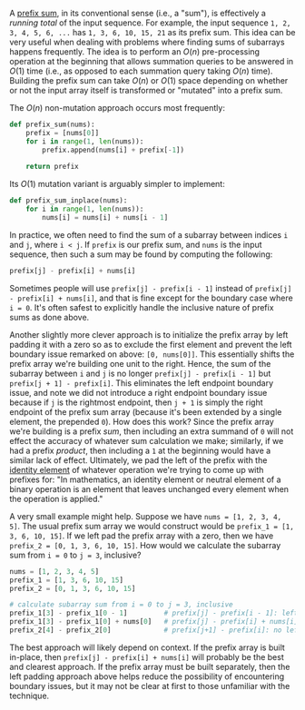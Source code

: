 A [prefix sum](https://en.wikipedia.org/wiki/Prefix_sum), in its conventional sense (i.e., a "sum"), is effectively a *running total* of the input sequence. For example, the input sequence `1, 2, 3, 4, 5, 6, ...` has `1, 3, 6, 10, 15, 21` as its prefix sum. This idea can be very useful when dealing with problems where finding sums of subarrays happens frequently. The idea is to perform an $O(n)$ pre-processing operation at the beginning that allows summation queries to be answered in $O(1)$ time (i.e., as opposed to each summation query taking $O(n)$ time). Building the prefix sum can take $O(n)$ or $O(1)$ space depending on whether or not the input array itself is transformed or "mutated" into a prefix sum.

The $O(n)$ non-mutation approach occurs most frequently:

```python
def prefix_sum(nums):
    prefix = [nums[0]]
    for i in range(1, len(nums)):
        prefix.append(nums[i] + prefix[-1])
        
    return prefix
```

Its $O(1)$ mutation variant is arguably simpler to implement:

```python
def prefix_sum_inplace(nums):
    for i in range(1, len(nums)):
        nums[i] = nums[i] + nums[i - 1]
```

In practice, we often need to find the sum of a subarray between indices `i` and `j`, where `i < j`. If `prefix` is our prefix sum, and `nums` is the input sequence, then such a sum may be found by computing the following:

```python
prefix[j] - prefix[i] + nums[i]
```

Sometimes people will use `prefix[j] - prefix[i - 1]` instead of `prefix[j] - prefix[i] + nums[i]`, and that is fine except for the boundary case where `i = 0`. It's often safest to explicitly handle the inclusive nature of prefix sums as done above.

Another slightly more clever approach is to initialize the prefix array by left padding it with a zero so as to exclude the first element and prevent the left boundary issue remarked on above: `[0, nums[0]]`. This essentially shifts the prefix array we're building one unit to the right. Hence, the sum of the subarray between `i` and `j` is no longer `prefix[j] - prefix[i - 1]` but `prefix[j + 1] - prefix[i]`. This eliminates the left endpoint boundary issue, and note we did not introduce a right endpoint boundary issue because if `j` is the rightmost endpoint, then `j + 1` is simply the right endpoint of the prefix sum array (because it's been extended by a single element, the prepended `0`). How does this work? Since the prefix array we're building is a prefix *sum*, then including an extra summand of `0` will not effect the accuracy of whatever sum calculation we make; similarly, if we had a prefix *product*, then including a `1` at the beginning would have a similar lack of effect. Ultimately, we pad the left of the prefix with the [identity element](https://en.wikipedia.org/wiki/Identity_element) of whatever operation we're trying to come up with prefixes for: "In mathematics, an identity element or neutral element of a binary operation is an element that leaves unchanged every element when the operation is applied."

A very small example might help. Suppose we have `nums = [1, 2, 3, 4, 5]`. The usual prefix sum array we would construct would be `prefix_1 = [1, 3, 6, 10, 15]`. If we left pad the prefix array with a zero, then we have `prefix_2 = [0, 1, 3, 6, 10, 15]`. How would we calculate the subarray sum from `i = 0` to `j = 3`, inclusive?

```python
nums = [1, 2, 3, 4, 5]
prefix_1 = [1, 3, 6, 10, 15]
prefix_2 = [0, 1, 3, 6, 10, 15]

# calculate subarray sum from i = 0 to j = 3, inclusive
prefix_1[3] - prefix_1[0 - 1]         # prefix[j] - prefix[i - 1]: left boundary issue
prefix_1[3] - prefix_1[0] + nums[0]   # prefix[j] - prefix[i] + nums[i]: must add back left boundary
prefix_2[4] - prefix_2[0]             # prefix[j+1] - prefix[i]: no left boundary issue
```

The best approach will likely depend on context. If the prefix array is built in-place, then `prefix[j] - prefix[i] + nums[i]` will probably be the best and clearest approach. If the prefix array must be built separately, then the left padding approach above helps reduce the possibility of encountering boundary issues, but it may not be clear at first to those unfamiliar with the technique.